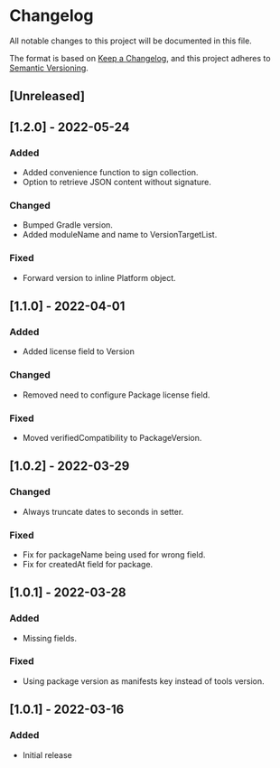 # Changelog
All notable changes to this project will be documented in this file.

The format is based on [Keep a Changelog](https://keepachangelog.com/en/1.0.0/),
and this project adheres to [Semantic Versioning](https://semver.org/spec/v2.0.0.html).

## [Unreleased]

## [1.2.0] - 2022-05-24

### Added
- Added convenience function to sign collection.
- Option to retrieve JSON content without signature.

### Changed
- Bumped Gradle version.
- Added moduleName and name to VersionTargetList.

### Fixed
- Forward version to inline Platform object.

## [1.1.0] - 2022-04-01

### Added
- Added license field to Version

### Changed
- Removed need to configure Package license field.

### Fixed
- Moved verifiedCompatibility to PackageVersion.

## [1.0.2] - 2022-03-29

### Changed 
- Always truncate dates to seconds in setter.

### Fixed
- Fix for packageName being used for wrong field.
- Fix for createdAt field for package.

## [1.0.1] - 2022-03-28

### Added
- Missing fields.

### Fixed
- Using package version as manifests key instead of tools version.

## [1.0.1] - 2022-03-16

### Added
- Initial release
